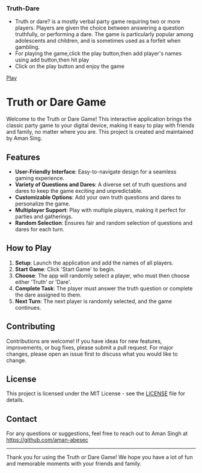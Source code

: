 ### Truth-Dare

- Truth or dare? is a mostly verbal party game requiring two or more players. Players are given the choice between answering a question truthfully, or performing a dare. The game is particularly popular among adolescents and children, and is sometimes used as a forfeit when gambling.
- For playing the game,click the play button,then add player's names using add button,then hit play
- Click on the play button and enjoy the game

<a href="https://aman-abesec.github.io/Truth-Dare/">Play</a>
# Truth or Dare Game

Welcome to the Truth or Dare Game! This interactive application brings the classic party game to your digital device, making it easy to play with friends and family, no matter where you are. This project is created and maintained by Aman Sing.

## Features

- **User-Friendly Interface**: Easy-to-navigate design for a seamless gaming experience.
- **Variety of Questions and Dares**: A diverse set of truth questions and dares to keep the game exciting and unpredictable.
- **Customizable Options**: Add your own truth questions and dares to personalize the game.
- **Multiplayer Support**: Play with multiple players, making it perfect for parties and gatherings.
- **Random Selection**: Ensures fair and random selection of questions and dares for each turn.

## How to Play

1. **Setup**: Launch the application and add the names of all players.
2. **Start Game**: Click 'Start Game' to begin.
3. **Choose**: The app will randomly select a player, who must then choose either 'Truth' or 'Dare'.
4. **Complete Task**: The player must answer the truth question or complete the dare assigned to them.
5. **Next Turn**: The next player is randomly selected, and the game continues.


## Contributing

Contributions are welcome! If you have ideas for new features, improvements, or bug fixes, please submit a pull request. For major changes, please open an issue first to discuss what you would like to change.

## License

This project is licensed under the MIT License - see the [LICENSE](LICENSE) file for details.

## Contact

For any questions or suggestions, feel free to reach out to Aman Singh at https://github.com/aman-abesec

---

Thank you for using the Truth or Dare Game! We hope you have a lot of fun and memorable moments with your friends and family.
